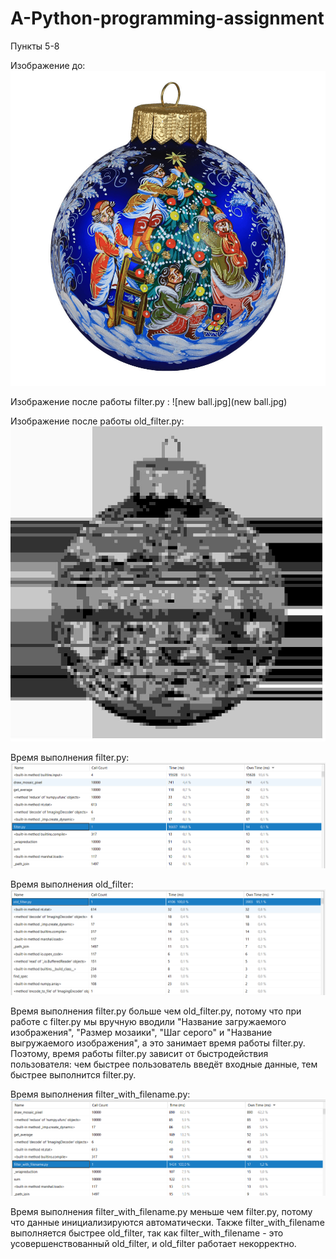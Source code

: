 # A-Python-programming-assignment
Пункты 5-8

Изображение до: ![ball.jpg](ball.jpg)

Изображение после работы filter.py : ![new ball.jpg](new ball.jpg)

Изображение после работы old_filter.py: ![res.jpg](res.jpg)

Время выполнения filter.py: ![img.png](img.png)

Время выполнения old_filter: ![img_1.png](img_1.png)

Время выполнения filter.py больше чем old_filter.py, потому что при работе с filter.py мы вручную вводили "Название загружаемого изображения", "Размер мозаики", "Шаг серого" и "Название выгружаемого изображения", а это занимает время работы filter.py. Поэтому, время работы filter.py зависит от быстродействия пользователя: чем быстрее пользователь введёт входные данные, тем быстрее выполнится filter.py.

Время выполнения filter_with_filename.py: ![img_2.png](img_2.png)

Время выполнения filter_with_filename.py меньше чем filter.py, потому что данные инициализируются автоматически. Также filter_with_filename выполняется быстрее old_filter, так как filter_with_filename - это усовершенствованный old_filter, и old_filter работает некорректно.  